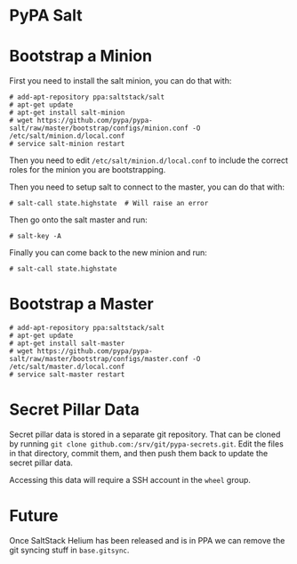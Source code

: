 PyPA Salt
=========

Bootstrap a Minion
==================

First you need to install the salt minion, you can do that with:

```console
# add-apt-repository ppa:saltstack/salt
# apt-get update
# apt-get install salt-minion
# wget https://github.com/pypa/pypa-salt/raw/master/bootstrap/configs/minion.conf -O /etc/salt/minion.d/local.conf
# service salt-minion restart
```

Then you need to edit ``/etc/salt/minion.d/local.conf`` to include the correct
roles for the minion you are bootstrapping.

Then you need to setup salt to connect to the master, you can do that with:

```console
# salt-call state.highstate  # Will raise an error
```

Then go onto the salt master and run:

```console
# salt-key -A
```

Finally you can come back to the new minion and run:

```console
# salt-call state.highstate
```


Bootstrap a Master
==================

```console
# add-apt-repository ppa:saltstack/salt
# apt-get update
# apt-get install salt-master
# wget https://github.com/pypa/pypa-salt/raw/master/bootstrap/configs/master.conf -O /etc/salt/master.d/local.conf
# service salt-master restart
```


Secret Pillar Data
==================

Secret pillar data is stored in a separate git repository. That can be cloned
by running ``git clone github.com:/srv/git/pypa-secrets.git``. Edit the files
in that directory, commit them, and then push them back to update the secret
pillar data.

Accessing this data will require a SSH account in the ``wheel`` group.


Future
======

Once SaltStack Helium has been released and is in PPA we can remove the git
syncing stuff in ``base.gitsync``.
